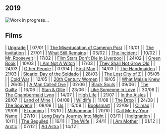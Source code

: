 ## 2019

![Work in progress...](https://www.markspaneth.com/assets/images/blog/_list_image/02_02_18_508408464_AAB_560x292.jpg)

## Films

| [Upgrade](https://www.imdb.com/title/tt6499752/) | | 07/01 |
| [The Miseducation of Cameron Post](https://www.imdb.com/title/tt6257174/) | | 13/01 |
| [The Invitation](https://www.imdb.com/title/tt2400463/) | | 27/01 |
| [What Still Remains](https://www.imdb.com/title/tt6013156/) | | 03/02 |
| [The Incident](https://www.imdb.com/title/tt0061814/) | | 10/02 |
| [Mr. Roosevelt](https://www.imdb.com/title/tt6212496/) | | 17/02 |
| [Film Stars Don't Die in Liverpool](https://www.imdb.com/title/tt5711148/) | | 24/02 |
| [Green Book](https://www.imdb.com/title/tt6966692/) | | 10/03 |
| [I Am Not A Witch](https://www.imdb.com/title/tt6213284/) | | 17/03 |
| [They Shall Not Grow Old](https://www.imdb.com/title/tt7905466/) | | 24/03 |
| [Other People](https://www.imdb.com/title/tt4158876/) | | 07/04 |
| [First Man](https://www.imdb.com/title/tt1213641/) | | 14/03 |
| [The Handmaiden](https://www.imdb.com/title/tt4016934/) | | 21/03 |
| [Sicario: Day of the Soldado](https://www.imdb.com/title/tt5052474/) | | 28/03 |
| [The Lost City of Z](https://www.imdb.com/title/tt1212428/) | | 05/05 |
| [Cold War](https://www.imdb.com/title/tt6543652/) | | 12/05 |
| [20th Century Women](https://www.imdb.com/title/tt4385888/) | | 19/05 |
| [What Maisie Knew](https://www.imdb.com/title/tt1932767/) | | 26/05 |
| [A Man Called Ove](https://www.imdb.com/title/tt4080728/) | | 02/06 |
| [Black Souls](https://www.imdb.com/title/tt3894190/) | | 09/06 |
| [The Guilty](https://www.imdb.com/title/tt6742252/) | | 16/06 |
| [Stan & Ollie](https://www.imdb.com/title/tt3385524/) | | 23/06 |
| [Like Someone in Love](https://www.imdb.com/title/tt1843287/) | | 30/06 |
| [The Chambermaid Lynn](https://www.imdb.com/title/tt3290440/) | | 14/07 |
| [High Life](https://www.imdb.com/title/tt4827558/) | | 21/07 |
| [In the Aisles](https://www.imdb.com/title/tt6263618/) | | 28/07 |
| [Land of Mine](https://www.imdb.com/title/tt3841424/) | | 04/08 |
| [Wildlife](https://www.imdb.com/title/tt5929754/) | | 11/08 |
| [The Drop](https://www.imdb.com/title/tt1600196/) | | 24/08 |
| [The Souvenir](https://www.imdb.com/title/tt6920356/) | | 08/09 |
| [Us](https://www.imdb.com/title/tt6857112/) | | 15/09 |
| [Booksmart](https://www.imdb.com/title/tt1489887/) | | 22/09 |
| [Climax](https://www.imdb.com/title/tt8359848/) | | 29/09 |
| [El camino](https://www.imdb.com/title/tt0884038/) | | 13/10 |
| [Midsommar](https://www.imdb.com/title/tt8772262/) | | 20/10 |
| [Call Me by Your Name](https://www.imdb.com/title/tt5726616/) | | 27/10 |
| [Long Day's Journey Into Night](https://www.imdb.com/title/tt0056196/) | | 03/11 |
| [Indignation](https://www.imdb.com/title/tt4193394/) | | 10/11 |
| [The Beguiled](https://www.imdb.com/title/tt5592248/) | | 16/11 |
| [The Wife](https://www.imdb.com/title/tt3750872/) | | 24/11 |
| [I Am Mother](https://www.imdb.com/title/tt6292852/) | | 01/12 |
| [Arctic](https://www.imdb.com/title/tt6820256/) | | 07/12 |
| [Ad Astra](https://www.imdb.com/title/tt2935510/) | | 14/12 |
